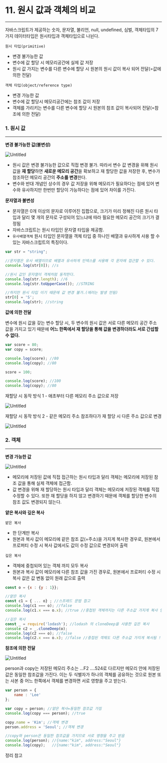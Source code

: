 # 11. 원시 값과 객체의 비교

---

자바스크립트가 제공하는 숫자, 문자열, 불리언, null, undefined, 심벌, 객체타입의 7가지 데이터타입은 원시타입과 객체타입으로 나뉜다.

`원시 타입(primitive)`

- 변경 불가능한 값
- 변수에 값 할당 시 메모리공간에 실제 값 저장
- 원시 값 가지는 변수를 다른 변수에 할당 시 원본의 원시 값이 복사 되어 전달(=값에 의한 전달)

`객체 타입(object/reference type)`

- 변경 가능한 값
- 변수에 값 할당시 메모리공간에는 참조 값이 저장
- 객체를 가리키는 변수를 다른 변수에 할당 시 원본의 참조 값이 복사되어 전달(=참조에 의한 전달)

### 1. 원시 값

---

**변경 불가능한 값(불변성)**

![Untitled](https://s3-us-west-2.amazonaws.com/secure.notion-static.com/9b597d85-4153-46f8-b64d-f5c70abfafe8/Untitled.png)

- 원시 값은 변경 불가능한 값으로 직접 변경 불가. 따라서 변수 값 변경을 위해 원시 값을 **재 할당**하면 **새로운 메모리 공간**을 확보하고 재 할당한 값을 저장한 후, 변수가 참조하던 메모리 공간의 **주소를 변경**한다.
- 변수와 반대 개념인 상수의 경우 값 저장을 위해 메모리가 필요하다는 점에 있어 변수와 유사하지만 한번만 할당이 가능하다는 점에 있어 차이를 가진다.

**문자열과 불변성**

- 문자열은 0개 이상의 문자로 이루어진 집합으로, 크기가 미리 정해진 다른 원시 타입과 달리 몇 개의 문자로 구성되어 있느냐에 따라 필요한 메모리 공간의 크기가 결정됨
- 자바스크립트는 원시 타입인 문자열 타입을 제공함.
- `유사배열객체`
원시 타입인 문자열을 객체 타입 중 하나인 배열과 유사하게 사용 할 수 있는 자바스크립트의 특징이다.

```jsx
var str = "string";

//문자열은 유사 배열이므로 배열과 유사하게 인덱스를 사용해 각 문자에 접근할 수 있다.
console.log(str[0]); //s

//원시 값인 문자열이 객체처럼 동작한다.
console.log(str.length); //6
console.log(str.toUpperCase()); //STRING

//하지만 원시 타입 이기 때문에 값 변경 불가.(에러는 발생 안됨)
str[0] = 'S';
console.log(str); //string
```

**값에 의한 전달**

변수에 원시 값을 갖는 변수 할당 시, 두 변수의 원시 값은 서로 다른 메모리 공간 주소 값을 가지고 있기 때문에 **어느 한쪽에서 재 할당을 통해 값을 변경하더라도 서로 간섭할 수 없다.**

```jsx
var score = 80;
var copy = score;

console.log(score); //80
console.log(copy); //80

score = 100;

console.log(score); //100
console.log(copy); //80
```

재할당 시 동작 방식 1 - 애초부터 다른 메모리 주소 값으로 저장

![Untitled](https://s3-us-west-2.amazonaws.com/secure.notion-static.com/d06df09e-763f-4306-94aa-63b83280d972/Untitled.png)

재할당 시 동작 방식 2 - 같은 메모리 주소 참조하다가 재 할당 시 다른 주소 값으로 변경

![Untitled](https://s3-us-west-2.amazonaws.com/secure.notion-static.com/b8dff49b-fd5e-4827-8a32-ea1145d7cba1/Untitled.png)

### 2. 객체

---

**변경 가능한 값**

![Untitled](https://s3-us-west-2.amazonaws.com/secure.notion-static.com/74974bf3-efbe-45ec-bc39-19c41e07d530/Untitled.png)

- 메모리에 저장된 값에 직접 접근하는 원시 타입과 달리 객체는 메모리에 저장된 참조 값을 통해 실제 객체에 접근함.
- 값 변경을 위해 재 할당하는 원시 타입과 달리 객체는 메모리에 저장된 객체를 직접 수정할 수 있다. 또한 재 할당을 하지 않고 변경하기 때문에 객체를 할당한 변수의 참조 값도 변경되지 않는다.

**얕은 복사와 깊은 복사**

`얕은 복사`

- 한 단계만 복사
- 원본과 복사 값이 메모리에 같은 참조 값(=주소)을 가지게 복사한 경우로, 원본에서 프로퍼티 수정 시 복사 값에서도 값이 수정 값으로 변경되어 출력

`깊은 복사`

- 객체에 중첩되어 있는 객체 까지 모두 복사
- 원본과 복사 값이 메모리에 다른 참조 값을 가진 경우로, 원본에서 프로퍼티 수정 시 복사 값은 값 변동 없이 원래 값으로 출력

```jsx
const o = {x : {y : 1}};

//얕은 복사
const c1 = { ... o} ; //스프레드 문법 참고
console.log(c1 === o); //false
console.log(c1.x === o.x); //true //중첩된 객체까지는 다른 주소값 가지게 복사 안됨

//깊은 복사
const _ = require('lodash'); //lodash 의 cloneDeep을 사용한 깊은 복사
console c2 = _.cloneDeep(o); 
console.log(c2 === o); //false
console.log(c2.x === o.x); //false //중첩된 객체도 다른 주소값 가지게 복사됨 !
```

**참조에 의한 전달**

![Untitled](https://s3-us-west-2.amazonaws.com/secure.notion-static.com/b9428235-14da-45a0-a06e-470e57ad70df/Untitled.png)

person과 copy는 저장된 메모리 주소는 …F2 ….524로 다르지만 메모리 안에 저장된 값은 동일한 참조값을 가진다. 이는 두 식별자가 하나의 객체를 공유하는 것으로 원본 또는 사본 중 어느 한쪽에서 객체를 변경하면 서로 영향을 주고 받는다.

```jsx
var person = {
	name : 'Lee'
};

var copy = person; //얕은 복사=동일한 참조값 가짐
console.log(copy === person); //true

copy.name = 'Kim'; //객체 변경
person.address = 'Seoul'; //객체 변경

//copy와 person은 동일한 참조값을 가지므로 서로 영향을 주고 받음
console.log(person); //{name:"kim", address:"Seoul"}
console.log(copy);   //{name:"kim", address:"Seoul"}
```

정리 참고